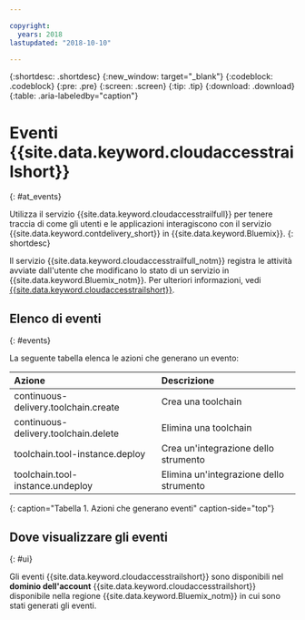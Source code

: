 ```yaml
---

copyright:
  years: 2018
lastupdated: "2018-10-10"

---
```


{:shortdesc: .shortdesc}
{:new_window: target="_blank"}
{:codeblock: .codeblock}
{:pre: .pre}
{:screen: .screen}
{:tip: .tip}
{:download: .download}
{:table: .aria-labeledby="caption"}

<!-- Name your file `at-events.md` and include it in the Reference nav group in your toc file. -->

# Eventi {{site.data.keyword.cloudaccesstrailshort}}
{: #at_events}

Utilizza il servizio {{site.data.keyword.cloudaccesstrailfull}} per tenere traccia di come gli utenti e le applicazioni interagiscono con il servizio {{site.data.keyword.contdelivery_short}} in {{site.data.keyword.Bluemix}}. 
{: shortdesc}

Il servizio {{site.data.keyword.cloudaccesstrailfull_notm}} registra le attività avviate dall'utente che modificano lo stato di un servizio in {{site.data.keyword.Bluemix_notm}}. Per ulteriori informazioni, vedi [{{site.data.keyword.cloudaccesstrailshort}}](/docs/services/cloud-activity-tracker/index.html#getting-started-with-cla).

<!-- You can create different sections to group events by area. -->

## Elenco di eventi
{: #events}

La seguente tabella elenca le azioni che generano un evento:

| Azione | Descrizione | 
|:-----------------|:-----------------|
| continuous-delivery.toolchain.create | Crea una toolchain | 
| continuous-delivery.toolchain.delete | Elimina una toolchain |
| toolchain.tool-instance.deploy | Crea un'integrazione dello strumento |
| toolchain.tool-instance.undeploy | Elimina un'integrazione dello strumento |
{: caption="Tabella 1. Azioni che generano eventi" caption-side="top"}

## Dove visualizzare gli eventi
{: #ui}

<!-- Option 2: Add the following sentence if your service sends events to the account domain. -->

Gli eventi {{site.data.keyword.cloudaccesstrailshort}} sono disponibili nel **dominio dell'account** {{site.data.keyword.cloudaccesstrailshort}} disponibile nella regione {{site.data.keyword.Bluemix_notm}} in cui sono stati generati gli eventi.
